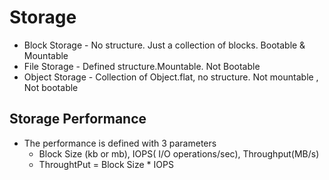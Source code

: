 # Storage

* Block Storage - No structure. Just a collection of blocks. Bootable & Mountable
* File Storage - Defined structure.Mountable. Not Bootable
* Object Storage - Collection of Object.flat, no structure. Not mountable , Not bootable

## Storage Performance

* The performance is defined with 3 parameters
    * Block Size (kb or mb), IOPS( I/O operations/sec),  Throughput(MB/s)
    * ThroughtPut = Block Size * IOPS